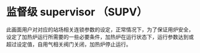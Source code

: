 # 监督级 supervisor （SUPV）
此画面用户对对应的站场相关连锁参数的设定，正常情况下，为了保证用炉安全，设定了加热炉运行所需要的一些必要条件，加热炉在运行状态下，运行参数达到或超过设定值，自用气相关阀门关闭，加热炉停止运行。

